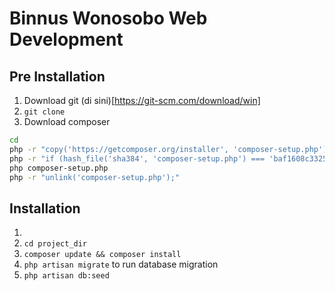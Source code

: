 Binnus Wonosobo Web Development
=================================

Pre Installation
---------------------------------
1. Download git (di sini)[https://git-scm.com/download/win]
2. ``git clone ``
2. Download composer
```bash
cd 
php -r "copy('https://getcomposer.org/installer', 'composer-setup.php');"
php -r "if (hash_file('sha384', 'composer-setup.php') === 'baf1608c33254d00611ac1705c1d9958c817a1a33bce370c0595974b342601bd80b92a3f46067da89e3b06bff421f182') { echo 'Installer verified'; } else { echo 'Installer corrupt'; unlink('composer-setup.php'); } echo PHP_EOL;"
php composer-setup.php
php -r "unlink('composer-setup.php');"
```

Installation
---------------------------------
1. 
2. ``cd project_dir``
3. ``composer update && composer install``
4. ``php artisan migrate`` to run database migration
5. ``php artisan db:seed``